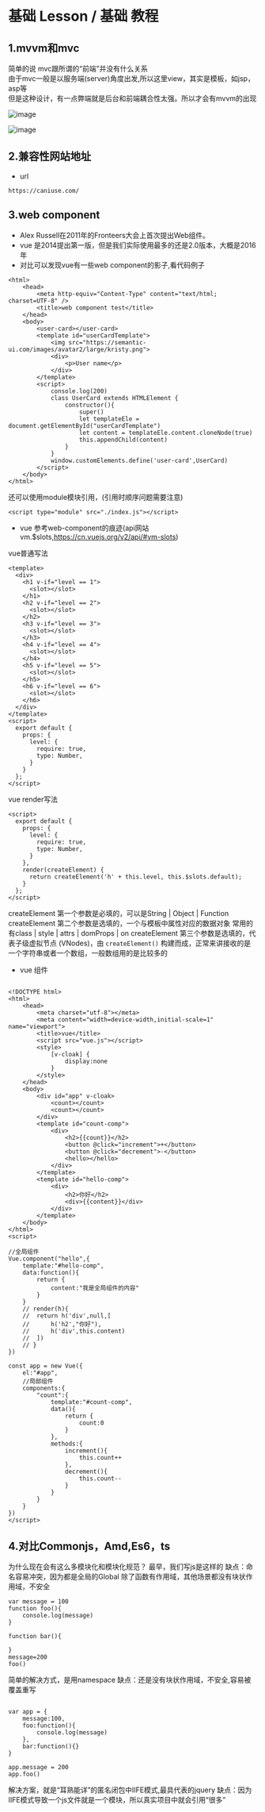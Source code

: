 # 基础 Lesson / 基础 教程

## 1.mvvm和mvc

简单的说 mvc跟所谓的“前端”并没有什么关系  
由于mvc一般是以服务端(server)角度出发,所以这里view，其实是模板，如jsp，asp等  
但是这种设计，有一点弊端就是后台和前端耦合性太强。所以才会有mvvm的出现  

![image](https://woodyhello.com/assets/imgs/lesson/vue/mvc.png)

![image](https://woodyhello.com/assets/imgs/lesson/vue/mvvm.png)

## 2.兼容性网站地址

- url

```
https://caniuse.com/
```

## 3.web component

- Alex Russell在2011年的Fronteers大会上首次提出Web组件。
- vue 是2014提出第一版，但是我们实际使用最多的还是2.0版本，大概是2016年
- 对比可以发现vue有一些web component的影子,看代码例子
```
<html>
    <head>
        <meta http-equiv="Content-Type" content="text/html; charset=UTF-8" />
        <title>web component test</title>
    </head>
    <body>
        <user-card></user-card>
        <template id="userCardTemplate">
            <img src="https://semantic-ui.com/images/avatar2/large/kristy.png">
            <div>
                <p>User name</p>
            </div>
        </template>
        <script>
            console.log(200)
            class UserCard extends HTMLElement {
                constructor(){
                    super()
                    let templateEle = document.getElementById("userCardTemplate")
                    let content = templateEle.content.cloneNode(true)
                    this.appendChild(content)
                }
            }
            window.customElements.define('user-card',UserCard)
        </script>
    </body>
</html>
```

还可以使用module模块引用，(引用时顺序问题需要注意)

```
<script type="module" src="./index.js"></script>
```

- vue 参考web-component的痕迹(api网站vm.$slots,https://cn.vuejs.org/v2/api/#vm-slots)

vue普通写法
```
<template>
  <div>
    <h1 v-if="level == 1">
      <slot></slot>
    </h1>
    <h2 v-if="level == 2">
      <slot></slot>
    </h2>
    <h3 v-if="level == 3">
      <slot></slot>
    </h3>
    <h4 v-if="level == 4">
      <slot></slot>
    </h4>
    <h5 v-if="level == 5">
      <slot></slot>
    </h5>
    <h6 v-if="level == 6">
      <slot></slot>
    </h6>
  </div>
</template>
<script>
  export default {
    props: {
      level: {
        require: true,
        type: Number,
      }
    }
  };
</script>
```
vue render写法
```
<script>
  export default {
    props: {
      level: {
        require: true,
        type: Number,
      }
    },
    render(createElement) {
      return createElement('h' + this.level, this.$slots.default);
    }
  };
</script>
```
createElement 第一个参数是必填的，可以是String | Object | Function
createElement 第二个参数是选填的，一个与模板中属性对应的数据对象 常用的有class | style | attrs | domProps | on
createElement 第三个参数是选填的，代表子级虚拟节点 (VNodes)，由 `createElement()` 构建而成，正常来讲接收的是一个字符串或者一个数组，一般数组用的是比较多的

- vue 组件

```

<!DOCTYPE html>
<html>
	<head>
		<meta charset="utf-8"></meta>
		<meta content="width=device-width,initial-scale=1" name="viewport">
		<title>vue</title>
		<script src="vue.js"></script>
		<style>
			[v-cloak] {
				display:none
			}
		</style>
	</head>
	<body>
		<div id="app" v-cloak>	
			<count></count>
			<count></count>
		</div>
		<template id="count-comp">
			<div>
				<h2>{{count}}</h2>
				<button @click="increment">+</button>
				<button @click="decrement">-</button>
				<hello></hello>
			</div>
		</template>
		<template id="hello-comp">
			<div>
				<h2>你好</h2>
				<div>{{content}}</div>
			</div>
		</template>
	</body>
</html>
<script>

//全局组件
Vue.component("hello",{
	template:"#hello-comp",
	data:function(){
		return {
			content:"我是全局组件的内容"
		}
	}
    // render(h){
	// 	return h('div',null,[
	// 		h('h2',"你好"),
	// 		h('div',this.content)
	// 	])
	// }
})

const app = new Vue({
	el:"#app",
	//局部组件
	components:{
		"count":{
			template:"#count-comp",
			data(){
				return {
					count:0
				}
			},
			methods:{
				increment(){
					this.count++
				},
				decrement(){
					this.count--
				}
			}
		}
	}
})
</script>

```

## 4.对比Commonjs，Amd,Es6，ts

为什么现在会有这么多模块化和模块化规范？
最早，我们写js是这样的
缺点：命名容易冲突，因为都是全局的Global
     除了函数有作用域，其他场景都没有块状作用域，不安全
```
var message = 100
function foo(){
    console.log(message)
}

function bar(){

}
message=200
foo()
```
简单的解决方式，是用namespace
缺点：还是没有块状作用域，不安全,容易被覆盖重写
```

var app = {
    message:100,
    foo:function(){
        console.log(message)
    },
    bar:function(){}
}

app.message = 200
app.foo()
```
解决方案，就是“耳熟能详”的匿名闭包中IIFE模式,最具代表的jquery
缺点：因为IIFE模式导致一个js文件就是一个模块，所以真实项目中就会引用“很多”<script>标签
     在引用很多的<script>标签中，顺序(设计依赖关系)和升级问题
```
var app = (function(){
    var message = 100 //私有
    var foo = function(){
        console.log(message)
    }
    return {
        foo:foo
    }
  //  window.$ = {foo} //模仿jquery写法
})()
app.message = 200
app.foo()
```
- Commonjs
    导入导出
    导入：
    ```
    require('xx/xx')
    ```
    导出：
    ```
    module.exports = xxx
    exports.x = xxx
    ```
    注意上面两种方式其实都是exports = {} ，只不过module.exports是整个替换，而exports.x是部分赋值
    缺点：版本问题，性能问题，以及大势所趋

- AMD
    代表作：angluarjs(1.0^)
    其实amd是old school的，明显能从iife模式和web-component种看出写法的相似性
    ```
    define(function(){
        return 模块
    })
    
    define(['module1','module2'],function(m1,m2){
        return 模块
    })
    
    require(['module1','module2'],function(m1,m2){
        
    })
    ```
    优点：异步依赖加载（解决了IIEF模式下的问题）
    缺点：工作量大，后期维护让人头痛，推出最早，所以历史问题很多
    
- ES
    | 版本   | 描述   | 
    | ------ | ------ | 
    | ES1, ES2, ES3, ES4 | 大家都认为ES6 和 ES2015 是同一个东西. |
    | ES5-2009 |  |
    | ES6 / ES2015 - 2015 | 起先被推广的名字是ES6。然而组委会要求ECMAScript必须做到 |
    | ES2016 (ES7) - 2016 | 每年做一次更新。由此，这个版本被更名为ES 2015，且每年都 |
    | ES2017 (ES8) - 2017 | 需要更新，并命名为当前年的后缀。|

## 5.闭包(Closure) 立即执行(IIFE-Immediately-invoked Function Expression) （面试）

- 只有func有块级作用域，例如if for是没有块级作用域
- 在es5 或是说 es6之前，大家使用闭包来避免只有func有块级作用域的带来的bug
- es6 之后 也可以使用 const let 解决，这样比起闭包简单，也易于理解
- 闭包和IIFE 容易被混淆，IIFE核心是闭包，一般我们说的闭包其实是IIFE

```
function makeFunc() {
    var name = "Mozilla";
    function displayName() {
        alert(name);
    }
    return displayName;
}

var myFunc = makeFunc();
myFunc();
```
例子
```

<!DOCTYPE html>
<html>
	<head>
		<meta charset="utf-8"></meta>
		<meta content="width=device-width,initial-scale=1" name="viewport">
		<title>闭包</title>
	</head>
	<body>
		<button>按钮1</button>
		<button>按钮2</button>
		<button>按钮3</button>
	</body>
</html>
<script>
    //闭包
    // function C() {
    //     var count = 0 ;
    // }
    // console.log(count)

    // function C(){
    //     var count = 0
    //     return {
    //         count
    //     }
    // }
    // var Cc = C()
    // console.log(Cc.count)

    // function C() {
    //     var count = 0 ;
    //     var res = function (){
    //         count++
    //         console.log(count)
    //     }
    //     return res
    // }
    // var Cc = C()
    // Cc()
    // Cc()

    //块级作用域
    // es5里 js里只有函数有块级作用域
    // if (1==1) {
    //     var test01_var = 10
    // }
    // console.log(test01_var)
    // function test01(){
    //     var test01_var = 10
    // }
    // console.log(test01_var)

    //进阶
    // var btns = document.getElementsByTagName("button")
    // for(var i = 0 ; i < btns.length ; i++){
    //     btns[i].addEventListener('click',function(){
    //         console.log("这是第",i,"按钮");
    //     })
    // }

    // for(let i = 0 ; i < btns.length ; i++){
    //     btns[i].addEventListener('click',function(){
    //         console.log("这是第",i,"按钮");
    //     })
    // }

    // for(var i = 0 ; i < btns.length ; i++){
    //     (function(i){
    //         btns[i].addEventListener('click',function(){
    //             console.log("这是第",i,"按钮");
    //         })
    //     })(i)
    // }

    // for(let i = 0 ; i < btns.length ; i++){
    //     (function(i){
    //         btns[i].addEventListener('click',function(){
    //             console.log("这是第",i,"按钮");
    //         })
    //     })(i)
    // }

</script>

```

## 6.属性访问，“键（key）”访问

    ```
    var myObject = {
        a: 2
    };

    myObject.a;		// 2

    myObject["a"];	// 2
    ```
    
   为了访问 myObject 在 位置 a 的值，我们需要使用 . 或 [ ] 操作符。.a 语法通常称为“属性（property）”访问，而 ["a"] 语法通常称为“键（key）”访问。在现实中，它们俩都访问相同的位置，
   而且会拿出相同的值2，所以这些术语可以互换使用。
    
   两种语法的主要区别在于，. 操作符后面需要一个 标识符（Identifier） 兼容的属性名，而 [".."] 语法基本可以接收任何兼容 UTF-8/unicode 的字符串作为属性名。
   举个例子，为了引用一个名为“Super-Fun!”的属性，你不得不使用 ["Super-Fun!"] 语法访问，因为 Super-Fun! 不是一个合法的 Identifier 属性名。
   而且，由于 [".."] 语法使用字符串的 值 来指定位置，这意味着程序可以动态地组建字符串的值。比如：
   ```
    var wantA = true;
    var myObject = {
        a: 2
    };

    var idx;

    if (wantA) {
        idx = "a";
    }

    // 稍后

    console.log( myObject[idx] ); // 2
   ```

## 7.计算型属性名(ES6)

   如果你需要将一个计算表达式作为一个键名称，那么刚刚描述的 myObject[..] 属性访问语法是十分有用的，比如 myObject[prefix + name]。但是当使用字面对象语法声明对象时则没有什么帮助。
   ES6 加入了计算型属性名，在一个字面对象声明的键名称位置，你可以指定一个表达式，用 [ ] 括起来：
   ```
   var prefix = "foo";

    var myObject = {
        [prefix + "bar"]: "hello",
        [prefix + "baz"]: "world"
    };

    myObject["foobar"]; // hello
    myObject["foobaz"]; // world
    
   ```
   计算型属性名的最常见用法，可能是用于 ES6 的 Symbol。
   ```
   let data = {
        a:1,
        b:2
    }

    const setValByKeyFromData = function(key,val){
        data = {
        ...data,
        [key]:val
        }
    }
    console.log(data)
    setValByKeyFromData('a',10)
    console.log(data)
   ```
   
## 8.构造器（Constructor）

类的实例由类的一种特殊方法构建，这个方法的名称通常与类名相同，称为 “构造器（constructor）”。这个方法的具体工作，就是初始化实例所需的所有信息（状态）。
在 JavaScrip t中，更合适的说法是，“构造器”是在前面 用 new 关键字调用的任何函数。
```
//es5 语法
"use strict";
var Polygon = /** @class */ (function () {
    function Polygon() {
        this.name = 'Polygon';
    }
    return Polygon;
}());
var poly1 = new Polygon();
console.log(poly1.name);

//es6 语法
class Polygon {
  constructor() {
    this.name = 'Polygon';
  }
}
const poly1 = new Polygon();

console.log(poly1.name);
// console.log(poly1.__proto__)
// console.log(poly1.__proto__.constructor)
```

## 9.__proto__

JavaScript 中的对象有一个内部属性，在语言规范中称为 __proto__，它只是一个其他对象的引用。几乎所有的对象在被创建时(new)，它的这个属性都被赋予了一个非null值。


## 10.prototype

所有的对象在被声明后，js引擎会赋予这个对象一个了非null的Prototype属性,而不是示例化（new）

```
function foo(){}
console.log(foo.prototype)
```


## 11.原型链（面试）

```
//构造函数
function Foo(){}
//这时Foo会有一个属性prototype,这个属性指向Foo的原型对象
//同时这个原型对象的construtor 指向Foo也就是构造函数

//实例化构造函数
let foo = new Foo()
//foo会有个属性__proto__，这个属性指向Foo的原型对象
//同时Foo原型对象的construtor 就是Foo的构造函数
```

![image](https://raw.githubusercontent.com/hellowoody/web-lesson/master/%E5%8E%9F%E5%9E%8B/%E5%8E%9F%E5%9E%8B%E9%93%BE.png)

## 12.for loop 几种形式（面试）

for for-in for-of foreach对比效率
- for 最快
- for-in 最慢
- for-of 写的最舒服
- foreach 特定场景时只能用它,效率也可以。好处：省略下标，在链表状态下效率会高一点

## 13.渐进式使用 为了了解原理和面试

简单尝试渐进性的使用方式，目的是了解vue的原理和面试的知识储备

```

<!DOCTYPE html>
<html>
	<head>
		<meta charset="utf-8"></meta>
		<meta content="width=device-width,initial-scale=1" name="viewport">
		<title>vue</title>
		<script src="https://cdn.jsdelivr.net/npm/vue"></script>
		<style>
			[v-cloak] {
				display:none;
			}
		</style>
	</head>
	<body>
		<div id="app" v-cloak>
            {{ message }}
        </div>
	</body>
</html>
<script>
	let App
	setTimeout(() => {
		App = new Vue({
			el:"#app",
			data:{
				message:"hello woody"
			}
		});
	}, 1000);
</script>

```

## 14.npx使用,不需要全局装vue,但初学者不建议

## 15.hook和callback区别

- 首先,都可以简单理解为是回调函数callback
- 其次,callback可以理解为在调用之后执行，hook可以理解为在调用之前执行

![image](https://cn.vuejs.org/images/lifecycle.png)

## 16.vue 生命周期

- 最好理解的场景是列表页面，根据生命周期在dom渲染完成后再去请求http api，不然会出现元素undefined错误，因为http是异步请求，有可能在dom还未渲染时，数据已经返回
- 在vue里生命周期暴露出来的方法如(beforeCreate created beforeMount mounted beforeupdate updated beforedestroy destroyed),这里在术语上是hook钩子函数，其实可以简单理解为callback回调函数

## 17.哈希表，hashmap （面试）

hash（散列、杂凑）函数，是将任意长度的数据映射到有限长度的域上。直观解释起来，就是对一串数据m进行杂糅，输出另一段固定长度的数据h，作为这段数据的特征（指纹）。

哈希表是除了数组之外，最常见的数据结构，几乎所有的语言都会有数组和哈希表这两种集合元素，有的语言将数组实现成列表，有的语言将哈希表称作结构体或者字典，但是它们是两种设计集合元素的思路，数组用于表示元素的序列，而哈希表示的是键值对之间映射关系，只是不同语言的叫法和实现稍微有些不同。

ES6中的Map是新增的一种数据结构。它类似对象，但是对象的键只能是字符串，Map的键不限定是字符串，Map的键可以是一个
对象，可以是布尔值等。Map提供"值-值"的对应关系，是一种Hash结构，但实际上ES6又比传统Hash多了一些特性。

理想状态下的hash要求哈希函数输出范围大于输入范围，但是由于键的数量会远远大于映射的范围，所以在实际使用时，这个理想的结果是不可能实现的。
现实状态是，输入范围基本都大于输出范围。
解决方式：开放寻址法和拉链法（不过多介绍）
无论哪种方式，hash的性能都受装载因子影响
拿拉链法举例，装载因子越大，哈希的读写性能就越差，当哈希表的装载因子较大时就会触发哈希的扩容，创建更多的桶来存储哈希中的元素，保证性能不会出现严重的下降。如果有 1000 个桶的哈希表存储了 10000 个键值对，它的性能是保存 1000 个键值对的 1/10，但是仍然比在链表中直接读写好 1000 倍。

## 18.NaN !== NaN 为true (面试)

NaN 是一个非常特殊的值，它从来不会等于另一个 NaN 值（也就是，它从来不等于它自己）。实际上，它是唯一一个不具有反射性的值。所以，NaN !== NaN。

## 19.IP地址

- ip地址分类

IP地址一共分为5类，即A～E，它们分类的依据是其net-id所占的字节长度以及网络号前几位。

  - A类地址:网络号占1个字节。网络号的第一位固定为0。（127.0.0.1就是A类地址）
  - B类地址：网络号占2个字节。网络号的前两位固定为10。
  - C类地址：网络号占3个字节。网络号的前三位固定位110。
  - D类地址：前四位是1110，用于多播(multicast)，即一对多通信。
  - E类地址：前四位是1111，保留为以后使用。
  - 其中，ABC三类地址为单播地址（unicast),用于一对一通信，是最常用的。

- 127.0.0.1的简单介绍

  - 127.0.0.1是内部主机回环地址(loopback),永远都不能出现在主机外部的网络中。

  - 它代表设备的本地虚拟接口，所以默认被看作是永远不会宕掉的接口。

  - 127.0.0.1属于{127,}集合中的一个，而所有网络号为127的地址都被称之为回环地址，所以回环地址！=127.0.0.1,它们是包含关系，即回环地址包含127.0.0.1。 回环地址：所有发往该类地址的数据包都应该被loop back。
  
  - 就拿pc来说，pc的网卡就相当于路由器的一个接口。如一台pc网卡上设置的地址为220.172.115.100，网卡连接正常时，协议状态up，在dos命令行状态下输入ipconfig便可看到该网卡上的IP地址。
  此时在主机上ping其网卡地址的过程如下：主机发送一个icmp包，目的地址为220.172.115.100，请求对方回答；主机根据默认环回主机路由发现数据包目的地址的下一跳指向其loopback接口（主机事先并不知道该地址就在其网卡上），于是将数据包发往其loopback接口（即直接发往cpu）；之后主机收到源IP为220.172.115.100的ping包，于是对该数据包进行回答，回应包亦根据环回路由原路返回。从该过程可看出，该数据包的始发点和被接收点都在同一个接口（即主机本身的loopback接口），寻址过程为一个环回过程，因此该接口称之为“环回接口”。
  当网卡连接断开时，协议down下，用ipconfig便发现“media disconnected”等提示，无IP地址显示。ping 220.172.115.100便出现“destination unreachable”等提示（由于网卡协议没起来，主机没能发现相应路由，无法做出转发决定，从而提示路由不可达）。但此时ping 127.0.0.0/8网段的IP均能ping通，因为一般pc默认把127.0.0.0/8网段IP作为loopback地址，当主机发现该数据包的目的地址为其自身的环回地址时，便将该数据包直接送往其cpu。
  由此可看出ping通环回地址并不表示就能ping通网卡地址，因此不要拿ping 127.0.0.1来检测网卡的好坏，这样做是行不通的。

- ::1 是什么？

  127.0.0.1是ipv4的地址，也是回环地址(loopback)
  IPV6的地址类型可分为三大类：
    - 单播地址
    - 组播地址
    - 任意播地址
  那么IPV6的本地回环属于单播地址，形式是0:0:0:0:0:0:0:1,一般简写成::1
  同IPV4中127.0.0.1地址的含义一样，表示节点自已.

- 0.0.0.0 是什么？127.0.0.1和0.0.0.0地址的区别是什么？

  - 共同点
    - 都属于特殊地址。
    - 都属于A类地址。
    - 都是IPV4地址。

  - 0.0.0.0 
    - 在服务器中，0.0.0.0指的是本机上的所有IPV4地址，如果一个主机有两个IP地址，192.168.1.1 和 10.1.2.1，并且该主机上的一个服务监听的地址是0.0.0.0,那么通过两个ip地址都能够访问该服务。
    - 在路由中，0.0.0.0表示的是默认路由，即当路由表中没有找到完全匹配的路由的时候所对应的路由。

- localhost 是什么？

  相比127.0.0.1，localhost具有更多的意义。localhost是个域名，而不是一个ip地址。之所以我们经常把localhost与127.0.0.1认为是同一个是因为我们使用的大多数电脑上都讲localhost指向了127.0.0.1这个地址。
  在linux系统/ets/hosts文件中；或者在window系统C盘WINDOWS/system32/hosts文件中，都会有如下内容：
  ```
  127.0.0.1   localhost  //这行是肯定有的

  ::1         localhost
  ::1     ip6-localhost ip6-loopback
  ```
## 20.Promise

Promise 对象用于表示一个异步操作的最终完成 (或失败), 及其结果值.
Promise构造函数接受一个函数作为参数，该函数的两个参数分别是resolve和reject。它们是两个函数，由JavaScript引擎提供，不用自己部署。
  resolve作用是将Promise对象状态由“未完成”变为“成功”，也就是Pending -> Fulfilled，在异步操作成功时调用，并将异步操作的结果作为参数传递出去；而reject函数则是将Promise对象状态由“未完成”变为“失败”，也就是Pending -> Rejected，在异步操作失败时调用，并将异步操作的结果作为参数传递出去。

```
const promise1 = new Promise((resolve, reject) => {
  setTimeout(() => {
    resolve('foo');
  }, 300);
});

promise1.then((value) => {
  console.log(value);
  // expected output: "foo"
});

console.log(promise1);
```

![image](https://mdn.mozillademos.org/files/8633/promises.png)

一个 Promise有以下几种状态: 
- pending: 初始状态，既不是成功，也不是失败状态。
- fulfilled: 意味着操作成功完成。
- rejected: 意味着操作失败。

pending 状态的 Promise 对象可能会变为fulfilled 状态并传递一个值给相应的状态处理方法，也可能变为失败状态（rejected）并传递失败信息。当其中任一种情况出现时，Promise 对象的 then 方法绑定的处理方法（handlers ）就会被调用（then方法包含两个参数：onfulfilled 和 onrejected，它们都是 Function 类型。当Promise状态为fulfilled时，调用 then 的 onfulfilled 方法，当Promise状态为rejected时，调用 then 的 onrejected 方法， 所以在异步操作的完成和绑定处理方法之间不存在竞争）。

因为 Promise.prototype.then 和  Promise.prototype.catch 方法返回promise 对象， 所以它们可以被链式调用。
then()方法用于指定当前实例状态发生改变时的回调函数。它返回一个新的Promise实例。
```
Promise.prototype.then(onFulfilled, onRejected);
```

## 21.递归算法

- 递归两个要素
  - 递归边界
  - 递归的逻辑——递归"公式"

- fibonacci斐波纳切数列求和  F(0)=F(1)=1,F(n)=F(n-1)+F(n-2)

```
function fibonacci(n) {
  if (n===0 || n===1){
    return n
  }
  return fibonacci(n-1)+fibonacci(n-2)
}
```

- 阶乘 F(n) = n*F(n-1) | F(0) = 1

```
function f(n){
  if(n<1){
    return 1
  }else{
    return n * f(n-1)
  }
}
```

- 数组求和 F(a1,a2,a3,a4,a5,...) = a1 + F(a2,a3,a4,a5,...)

```
function sum(arr){
  if(arr.length == 0){
    return 0
  }else if(arr.length == 1){
    return arr[0]
  }else{
    return arr[0] + sum(arr.slice(1))
  }
}
```

## 22.http post 4种提交方式

- application/x-www-form-urlencoded
  这应该是最常见的 POST 提交数据的方式了。浏览器的原生 <form> 表单，如果不设置 enctype 属性，那么最终就会以 application/x-www-form-urlencoded 方式提交数据。
- multipart/form-data
  一个常见的 POST 数据提交的方式。我们使用表单上传文件时，必须让 <form> 表单的 enctype 等于 multipart/form-data。
- application/json
  application/json 这个 Content-Type 作为响应头大家肯定不陌生。实际上，现在越来越多的人把它作为请求头，用来告诉服务端消息主体是序列化后的 JSON 字符串。
- text/plain or text/xml

## 23.区分简单请求

- 某些请求不会触发 CORS 预检请求，这样的请求被称为简单请求，若请求满足所有下述条件，则该请求可以被视为简单请求.

- 使用下列方法之一
  - GET
  - HEAD
  - POST

- Fetch 规范定义了对 CORS 安全的首部字段集合,不得人为设置该集合之外的其他首部字段，该集合为
  - ACCEPT（用于告知客户端可以处理的内容类型）
  - Accept-Language（用于告知客户端可以处理的自然语言）
  - Content-Language（用于说明访问者希望采用的语言或语言组合）
  - Content-Type (请求体的类型说明，并且该字段有额外限制）
  - DPR（用于告知客户端当前设备的像素比率）
  - Save-Data
  - Viewport-Width
  - Width

- Content-Type 的值被限定为以下三种之一
  - text/plain（普通文本）
  - multipart/form-data
  - application/x-www-form-urlencoded

- 满足上述条件的都被视为简单请求

## 24.单例范式-Singleton

  在面向对象语言中，调用一个类的方法之前，必须先将这个类实例化，才能调用类方法。

  单例模式能使得我们不需要每次都需要实例化一次，因为我们使用的对象都是同一个对象。

  单例模式：只允许实例化一次的对象类。

  -简单模式
  
  ```
  let Singleton = function(name){
      this.name = name
      this.instance = null
  }

  Singleton.getInstance = (name)=>{
      if (this.instance) {
          return this.instance
      }else{
          this.instance = new Singleton(name)
          return this.instance
      }
  }

  let i1 = Singleton.getInstance("张三")
  let i2 = Singleton.getInstance("李四")

  console.log("i1 getInstance : ",i1.name)
  console.log("i2 getInstance : ",i2.name)
  console.log(i1 === i2)
  ```

  - 常规模式

  ```
  let SessionSingleton = (()=>{
      let instance = null
      return function(name){
          if (instance) {
              return instance
          }else{
              this.name = name
              instance = this
              return instance
          }  
      }
  })()

  let ss1 = new SessionSingleton("zhangsan")
  let ss2 = new SessionSingleton("lisi")

  console.log(ss1 === ss2)
  console.log(ss1.name)
  console.log(ss2.name)
  ```

## 25.赋值，浅拷贝，深拷贝区别

  - 对象类型

    简单的认为js中对象可以分为基本对象，引用对象（js中在不同纬度上说，对象类型有“很多种”）
    基本类型指的是string，number，boolean等类似的类型，基本类型可以将赋值和拷贝的认为是一种操作，同时基本类型没有浅拷贝和深拷贝的区别。
    那么下面我们所说的赋值，浅拷贝和深拷贝都是针对的引用类型（如object，array等）

  - 赋值
  
    如果一个对象是引用对象，那么它的赋值，可以理解为他的值为指针，指向某一块内存地址。把它赋值给另一个变量b,则b的值也指向同一块内存地址。所以无论修改其中哪一个变量的属性，另一个变量的值也会更改。

    ```
    let a = {
        age:10
    }

    console.log(a.age) // 10

    let b = a

    b.age = 20

    console.log(a.age) // 20
    console.log(b.age) // 20
    ```

  - 拷贝

    首先要理解赋值和拷贝语意的不同，拷贝可以理解为电影或mp3之类的拷贝，也就是说当一部电影从电脑中拷贝到外置硬盘中时，之后无论在外置硬盘中是修改还是删除，都不会影响电脑中的电影文件，这种操作才叫拷贝。
    所以上述赋值的例子，明显不符合拷贝的要求。那么如何编写js代码，能使刚才的代码例子变为拷贝呢？

    ```
    let a = {
        age : 10
    }

    let b = {}  //声明一个空对象
    b["age"] = a["age"] //然后将a中的属性赋值给b

    console.log(b) //10

    b.age = 200
    a.age = 30
    console.log("a:",a) //30
    console.log("b:",b) //200
    ```

    刚刚的代码例子中，b["age"] = a["age"]是将a中的属性赋值给b，因为age是基本类型number类型，所以赋值和拷贝一样。

    当一个对象是一个object类型，并且这个对象中有引用类型的属性，那么它就是涉及到浅拷贝和深拷贝的概念了。

  - 浅拷贝

    浅拷贝一般有两种方法

    - 循环方法

      ```
      let a = {
          name:"hello",
          age:10,
          friends:[
              "zhang",
              "li",
              "wang"
          ]
      }

      let b = {}


      for(let key in a) {
          b[key] = a[key]
      }

      console.log(b)
      b.name= "你好"
      b.age = 100

      b.friends[1] = "zhao"
      console.log(a)
      ```

    - object.assign

      ```
      let a = {
          name:"hello",
          age:10,
          friends:[
              "zhang",
              "li",
              "wang"
          ]
      }

      Object.assign(b,a)
      b.name= "你好"
      b.age = 100
      b.friends[1] = "zhao"

      console.log(a)
      console.log(b)
      ```

  - 深拷贝

    JS的原生不支持深拷贝

    深拷贝可以简单认为就是用递归的方法进行浅拷贝。

    除了递归的方法之外，可以用JSON.parse(JSON.stringify())进行深拷贝

    ```
    let obj = {         
        reg : /^asd$/,
        fun: function(){},
        syb:Symbol('foo'),
        asd:'asd'
    }; 
    let cp = JSON.parse(JSON.stringify(obj));
    console.log(cp);
    ```

## 26.js如何改变this指向-call apply bind用法

  - 在ES5语法中，如何判断this的指向问题

    在ES5中，始终坚持一个原理："this永远指向最后调用它的那个对象！"

    看一下下面的例子

    ```
    let name = "外面的名字"

    var obj = {
        name:"里面的名字",
        fn:function(){
            console.log(this.name)
        },
    }

    obj.fn()  // 打印 里面的名字

    ```

    ```
    let name = "外面的名字"

    var obj = {
        fn:function(){
            console.log(this.name)
        },
    }

    obj.fn()  // 打印 undefined

    ```

    ```
    let name = "外面的名字"

    var obj = {
        name:"里面的名字",
        fn:function(){
            console.log(this.name)
        },
    }

    var a = obj.fn
    a.fn()  // 打印 外面的名字

    ```

    ```
    let name = "外面的名字"

    function f1(){
        var name = "里面的名字"
        innerFn()
        function innerFn(){
            console.log(this.name)
        }
    }
    
    f1()  // 外面的名字
    ```

  - 在ES5语法中,js可以使用call，apply，bind改变this的指向。

    看一下下面这个例子

    ```
    let name = "外面的名字"

    var obj = {
        name:"里面的名字",
        fn:function(){
            console.log(this.name)
        },
    }

    var obj2 = {
        name:"new name"
    }

    obj.fn.call(ob2)      //打印 new name
    obj.fn.apply(obj2)    //打印 new name
    obj.fn.bind(obj2)()   //打印 new name
    ```
  
  - call apply bind 如何传参

    ```
    var name = "外面的名字"

    var obj = {
        name:"里面的名字",
        fn:function(a,b){
            console.log(a,b,"<=>",this.name)
        },
    }

    var obj2 = {
        name:"new name"
    }

    obj.fn.call(ob2,1,2)      //打印 1 2 <=> new name
    obj.fn.apply(obj2,[3,4])    //打印 3 4 <=> new name
    obj.fn.bind(obj2)(5,6)   //打印 5 6 <=> new name

    ```
  
  - ES5，ES6(箭头函数)语法混合（面试）

    ```

    let fn1 = {
        name:"fn1 name",
        print:function (){
            return ()=>console.log(this.name)
        }
    }

    let fn2 = {
        name: "fn2 name"
    }

    fn1.print()() //  fn1 name

    fn1.print().apply(fn2) // fn1 name  因为call apply bind 对箭头函数无效！

    fn1.print.apply(fn2)() //  fn2 name

    ```

## 27.Event Loop

  - 单线程

    JavaScript语言的一大特点就是单线程，与它的用途有关。作为浏览器脚本语言，JavaScript的主要用途是与用户互动，以及操作DOM。这决定了它只能是单线程，否则会带来很复杂的同步问题。比如，假定JavaScript同时有两个线程，一个线程在某个DOM节点上添加内容，另一个线程删除了这个节点，这时浏览器应该以哪个线程为准？
    所以，为了避免复杂性，从一诞生，JavaScript就是单线程，这已经成了这门语言的核心特征，将来也不会改变。

  - 任务队列

    单线程就意味着，所有任务需要排队，前一个任务结束，才会执行后一个任务。如果前一个任务耗时很长，后一个任务就不得不一直等着。

    如果排队是因为计算量大，CPU忙不过来，倒也算了，但是很多时候CPU是闲着的，因为IO设备（输入输出设备）很慢（比如Ajax操作从网络读取数据），不得不等着结果出来，再往下执行。

    JavaScript语言的设计者意识到，这时主线程完全可以不管IO设备，挂起处于等待中的任务，先运行排在后面的任务。等到IO设备返回了结果，再回过头，把挂起的任务继续执行下去。

    于是，所有任务可以分成两种，一种是同步任务（synchronous），另一种是异步任务（asynchronous）。同步任务指的是，在主线程上排队执行的任务，只有前一个任务执行完毕，才能执行后一个任务；异步任务指的是，不进入主线程、而进入"任务队列"（task queue）的任务，只有"任务队列"通知主线程，某个异步任务可以执行了，该任务才会进入主线程执行。

    具体来说，异步执行的运行机制如下。（同步执行也是如此，因为它可以被视为没有异步任务的异步执行。）

  - 事件和回调函数

    "任务队列"是一个事件的队列（也可以理解成消息的队列），IO设备完成一项任务，就在"任务队列"中添加一个事件，表示相关的异步任务可以进入"执行栈"了。主线程读取"任务队列"，就是读取里面有哪些事件。

    "任务队列"中的事件，除了IO设备的事件以外，还包括一些用户产生的事件（比如鼠标点击、页面滚动等等）。只要指定过回调函数，这些事件发生时就会进入"任务队列"，等待主线程读取。

    所谓"回调函数"（callback），就是那些会被主线程挂起来的代码。异步任务必须指定回调函数，当主线程开始执行异步任务，就是执行对应的回调函数。

    "任务队列"是一个先进先出的数据结构，排在前面的事件，优先被主线程读取。主线程的读取过程基本上是自动的，只要执行栈一清空，"任务队列"上第一位的事件就自动进入主线程。但是，由于存在后文提到的"定时器"功能，主线程首先要检查一下执行时间，某些事件只有到了规定的时间，才能返回主线程。

  - Event Loop

    主线程从"任务队列"中读取事件，这个过程是循环不断的，所以整个的这种运行机制又称为Event Loop（事件循环）。

    ![image](http://www.ruanyifeng.com/blogimg/asset/2014/bg2014100802.png)

    上图中，主线程运行的时候，产生堆（heap）和栈（stack），栈中的代码调用各种外部API，它们在"任务队列"中加入各种事件（click，load，done）。只要栈中的代码执行完毕，主线程就会去读取"任务队列"，依次执行那些事件所对应的回调函数。

    执行栈中的代码（同步任务），总是在读取"任务队列"（异步任务）之前执行。请看下面这个例子。

    ```
    var req = new XMLHttpRequest();
    req.open('GET', url);    
    req.onload = function (){};    
    req.onerror = function (){};    
    req.send();
    ```

    上面代码中的req.send方法是Ajax操作向服务器发送数据，它是一个异步任务，意味着只有当前脚本的所有代码执行完，系统才会去读取"任务队列"。所以，它与下面的写法等价。

    ```
    var req = new XMLHttpRequest();
    req.open('GET', url);
    req.send();
    req.onload = function (){};    
    req.onerror = function (){};   
    ```

    也就是说，指定回调函数的部分（onload和onerror），在send()方法的前面或后面无关紧要，因为它们属于执行栈的一部分，系统总是执行完它们，才会去读取"任务队列"。

  - 定时器

    除了放置异步任务的事件，"任务队列"还可以放置定时事件，即指定某些代码在多少时间之后执行。这叫做"定时器"（timer）功能，也就是定时执行的代码。

    定时器功能主要由setTimeout()和setInterval()这两个函数来完成，它们的内部运行机制完全一样，区别在于前者指定的代码是一次性执行，后者则为反复执行。以下主要讨论setTimeout()。

    setTimeout()接受两个参数，第一个是回调函数，第二个是推迟执行的毫秒数。

    ```
    console.log(1);
    setTimeout(function(){console.log(2);},1000);
    console.log(3);
    ```

    上面代码的执行结果是1，3，2，因为setTimeout()将第二行推迟到1000毫秒之后执行。

    如果将setTimeout()的第二个参数设为0，就表示当前代码执行完（执行栈清空）以后，立即执行（0毫秒间隔）指定的回调函数。

    ```
    setTimeout(function(){console.log(1);}, 0);
    console.log(2);
    ```

  - Node.js的Event Loop

    除了setTimeout和setInterval这两个方法，Node.js还提供了另外两个与"任务队列"有关的方法：process.nextTick和setImmediate。它们可以帮助我们加深对"任务队列"的理解。

    process.nextTick方法可以在当前"执行栈"的尾部----下一次Event Loop（主线程读取"任务队列"）之前----触发回调函数。也就是说，它指定的任务总是发生在所有异步任务之前。setImmediate方法则是在当前"任务队列"的尾部添加事件，也就是说，它指定的任务总是在下一次Event Loop时执行，这与setTimeout(fn, 0)很像。请看下面的例子
    
    ```
    process.nextTick(function A() {
      console.log(1);
      process.nextTick(function B(){console.log(2);});
    });

    setTimeout(function timeout() {
      console.log('TIMEOUT FIRED');
    }, 0)
    // 1
    // 2
    // TIMEOUT FIRED
    ```

    上面代码中，由于process.nextTick方法指定的回调函数，总是在当前"执行栈"的尾部触发，所以不仅函数A比setTimeout指定的回调函数timeout先执行，而且函数B也比timeout先执行。这说明，如果有多个process.nextTick语句（不管它们是否嵌套），将全部在当前"执行栈"执行。

    现在，再看setImmediate。

    ```
    setImmediate(function A() {
      console.log(1);
      setImmediate(function B(){console.log(2);});
    });

    setTimeout(function timeout() {
      console.log('TIMEOUT FIRED');
    }, 0);
    ```

    上面代码中，setImmediate与setTimeout(fn,0)各自添加了一个回调函数A和timeout，都是在下一次Event Loop触发。那么，哪个回调函数先执行呢？答案是不确定。运行结果可能是1--TIMEOUT FIRED--2，也可能是TIMEOUT FIRED--1--2。

    令人困惑的是，Node.js文档中称，setImmediate指定的回调函数，总是排在setTimeout前面。实际上，这种情况只发生在递归调用的时候。

    ```
    setImmediate(function (){
      setImmediate(function A() {
        console.log(1);
        setImmediate(function B(){console.log(2);});
      });

      setTimeout(function timeout() {
        console.log('TIMEOUT FIRED');
      }, 0);
    });
    // 1
    // TIMEOUT FIRED
    // 2
    ```

    上面代码中，setImmediate和setTimeout被封装在一个setImmediate里面，它的运行结果总是1--TIMEOUT FIRED--2，这时函数A一定在timeout前面触发。至于2排在TIMEOUT FIRED的后面（即函数B在timeout后面触发），是因为setImmediate总是将事件注册到下一轮Event Loop，所以函数A和timeout是在同一轮Loop执行，而函数B在下一轮Loop执行。

    我们由此得到了process.nextTick和setImmediate的一个重要区别：多个process.nextTick语句总是在当前"执行栈"一次执行完，多个setImmediate可能则需要多次loop才能执行完。事实上，这正是Node.js 10.0版添加setImmediate方法的原因，否则像下面这样的递归调用process.nextTick，将会没完没了，主线程根本不会去读取"事件队列"！

    ```
    process.nextTick(function foo() {
      process.nextTick(foo);
    });
    ```

    事实上，现在要是你写出递归的process.nextTick，Node.js会抛出一个警告，要求你改成setImmediate。

    另外，由于process.nextTick指定的回调函数是在本次"事件循环"触发，而setImmediate指定的是在下次"事件循环"触发，所以很显然，前者总是比后者发生得早，而且执行效率也高（因为不用检查"任务队列"）。

## 28.冒泡算法-bubble sort

  ```
  let arr = [31,5,12,22,1,7,9]

  /*
  冒泡排序的核心：跟我紧挨着的后面那个元素比较大小
  */

  for (let j = arr.length ;j > 1  ; j--) {
      for (let i = 0 ; i< j -1 ;i++) {
          if (arr[i] > arr[i+1]) {
              let tmp = arr[i+1]
              arr[i+1] = arr[i]
              arr[i] = tmp
          }
      }
  }


  console.log(arr)
  ```

## 29.二叉树算法-binary tree

  ```
  <!DOCTYPE html>
  <html>
    <head>
      <meta charset="utf-8"></meta>
      <meta content="width=device-width,initial-scale=1" name="viewport">
      <title>二叉树排序和查找</title>
    </head>
    <body>
          <button onclick="setup()">开始构造二叉树</button>
          <button onclick="sort()">排序</button>
          <br>
          <input id="inputid" value=""/><button onclick="search()">查找目标值</button>

      </body>
  </html>

  <script>
  // tree
  // node
  // 10 5 20 100 1 2 6
  // 1 2 5 6 10 20 100

  let t

  function Tree(n){
      this.root = n
      this.sortArr = []
  }

  Tree.prototype.Add = function(v){
      let n = new Node(v)
      if (this.root == null){
          this.root = n
      }else{
          this.root.Add(n)
      }
  }

  Tree.prototype.Search = function(target){
      let res = this.root.Search(target)
      if (res != ""){
          return "found target : "+res
      }else{
          return "not found "
      }
      
  }

  Tree.prototype.Sort = function(){
      this.root.Sort(this)
  }

  function Node(n){
      this.val = n
      this.left = null
      this.right = null   
  }

  Node.prototype.Add = function(n){
      if(this.val > n.val){
          if (this.left != null){
              this.left.Add(n)
          }else{
              this.left = n
          }
      }
      if(this.val < n.val){
          if (this.right != null){
                  this.right.Add(n)
          }else{
              this.right = n
          }
      }
  }

  Node.prototype.Sort = function(tt){
      
      if(this.left != null) {
          this.left.Sort(tt)
      }
      // console.log(this.val)
      tt.sortArr.push(this.val)
          if(this.right != null){
          this.right.Sort(tt)
      }

  }

  // 二分法
  Node.prototype.Search = function(target){
      let res
      if(this.val < target){
          if (this.right != null){
              return this.right.Search(target)
          }else{
              return ""
          }
      }
      if(this.val === target){
          res = this.val
      }
      if(this.val > target){
          if (this.left != null){
              return  this.left.Search(target)
          }else{
              return ""
          }
      }
      return res
  }

  function setup(){
      t = new Tree()
      for(let i = 0 ; i< 10 ;i++){
          let r = Math.floor(Math.random() * 100);
          console.log(r)
          t.Add(r)
      }
      console.log(t)
  }

  function sort(){
      t.Sort()
      console.log(t.sortArr)
  }

  function search(){
      let target = document.getElementById("inputid").value
      // console.log(target)
      let res = t.Search(parseInt(target))
      // let res = t.Search(target)
      console.log(res)
  }

  </script>
  ```

## 30.scrollTop

  - 有些情况下,“元素中内容”的高度会超过“元素本身”的高度, scrollTop指的是“元素中的内容”超出“元素上边界”的那部分的高度。
    一个元素的 scrollTop 值是这个元素的内容顶部（卷起来的）到它的视口可见内容（的顶部）的距离的度量。当一个元素的内容没有产生垂直方向的滚动条，那么它的 scrollTop 值为0。
  - 通过js代码来读取，写入scrollTop的值
    注意：scrollTop的使用方式是element.scrollTop，而不是element.style.scrollTop
  - scrollHeight
    - 元素滚动条内的内容高度。
    - scrollHeight同scrollTop属性一样，只有DOM元素才有，window/document没有。
    - 不同的是scrollHeight是只读，不可设置。
    - 此外还有scrollLeft，scrollWidth，道理是一样的。

## 31.Proxy

  - 定义
    Proxy 对象用于定义基本操作的自定义行为（如属性查找、赋值、枚举、函数调用等）
  - 语法
    ```
    /*
    参数：
    target  : 要使用 Proxy 包装的目标对象（可以是任何类型的对象，包括原生数组，函数，甚至另一个代理）。
    handler : 一个通常以函数作为属性的对象，各属性中的函数分别定义了在执行各种操作时代理 p 的行为。
    */
    const p = new Proxy(target, handler)
    ```
  - 使用proxy可以自定义set，get方法

    ```
    <!DOCTYPE html>
    <html>
      <head>
        <meta charset="utf-8"></meta>
        <meta content="width=device-width,initial-scale=1" name="viewport">
        <title>proxy 代理demo</title>
      </head>
      <body>
            <input id="inputid" ><button onclick="p()">将左侧的内容用proxy代理</button>
            <br/>
            <button onclick="get()">获取被代理的值</button>
            <br/>
            <input id="newval" ><button onclick="set()">将左侧的内容设置为新值</button>
      </body>
    </html>
    <script>
    function proxyObj(target){
        return new Proxy(target,{
            get(obj,prop){
                console.log(obj,prop) //每次获取属性 进行一次打印
                return obj[prop]
            },
            set(obj, prop, value){
                console.log("this is set method")
                // console.log(obj,prop,value)
                obj[prop] = value
                return
            },
        })
    }
    let obj = {}
    let obj_proxy
    function p(){
        obj.value = document.getElementById("inputid").value  // 注意proxy 只能代理object类型
        obj_proxy = proxyObj(obj)
        console.log("代理成功")
    }

    function get(){
        console.log(obj_proxy.value)
    }

    function set(){
        obj_proxy.value = document.getElementById("newval").value
    }

    </script>
    ```
    
  - 使用proxy实现双向绑定

    ```
    <!DOCTYPE html>
    <html>
      <head>
        <meta charset="utf-8"></meta>
        <meta content="width=device-width,initial-scale=1" name="viewport">
        <title>proxy 双向绑定</title>
      </head>
      <body>
            <input id="inputid" oninput="onHandle(this)">
            <br/>
            <div id="showdiv"></div>
      </body>
    </html>
    <script>
    function proxyObj(target){
        return new Proxy(target,{
            get(obj,prop){
                return obj[prop]
            },
            set(obj, prop, value){
                obj[prop] = value
                document.getElementById("showdiv").innerText = obj[prop] 
                return
            },
        })
    }

    let obj = {
        value:"hello world"
    }

    let obj_proxy = proxyObj(obj)

    ;(function(){
        document.getElementById("showdiv").innerText = obj_proxy.value
    })()

    function onHandle(e){
        obj_proxy.value = e.value
    }

    </script>
    ```